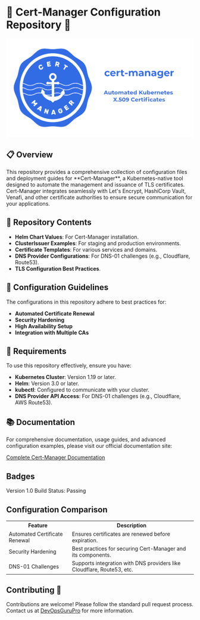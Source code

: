 <h1>🚀 Cert-Manager Configuration Repository 🚀</h1>
<img src="https://github.com/DevOpsGuru09/Favicon/blob/main/cert-manager.png" alt="Cert-Manager Logo" style="center">

<h2>📋 Overview</h2>
<p>This repository provides a comprehensive collection of configuration files and deployment guides for **Cert-Manager**, a Kubernetes-native tool designed to automate the management and issuance of TLS certificates. Cert-Manager integrates seamlessly with Let's Encrypt, HashiCorp Vault, Venafi, and other certificate authorities to ensure secure communication for your applications.</p>

<h2>📌 Repository Contents</h2>
<ul>
    <li><strong>Helm Chart Values</strong>: For Cert-Manager installation.</li>
    <li><strong>ClusterIssuer Examples</strong>: For staging and production environments.</li>
    <li><strong>Certificate Templates</strong>: For various services and domains.</li>
    <li><strong>DNS Provider Configurations</strong>: For DNS-01 challenges (e.g., Cloudflare, Route53).</li>
    <li><strong>TLS Configuration Best Practices</strong>.</li>
</ul>

<h2>🔧 Configuration Guidelines</h2>
<p>The configurations in this repository adhere to best practices for:</p>
<ul>
    <li><strong>Automated Certificate Renewal</strong></li>
    <li><strong>Security Hardening</strong></li>
    <li><strong>High Availability Setup</strong></li>
    <li><strong>Integration with Multiple CAs</strong></li>
</ul>

<h2>🔄 Requirements</h2>
<p>To use this repository effectively, ensure you have:</p>
<ul>
    <li><strong>Kubernetes Cluster</strong>: Version 1.19 or later.</li>
    <li><strong>Helm</strong>: Version 3.0 or later.</li>
    <li><strong>kubectl</strong>: Configured to communicate with your cluster.</li>
    <li><strong>DNS Provider API Access</strong>: For DNS-01 challenges (e.g., Cloudflare, AWS Route53).</li>
</ul>

<h2>📚 Documentation</h2>
<p>For comprehensive documentation, usage guides, and advanced configuration examples, please visit our official documentation site:</p>
<a href="https://www.devopsgurupro.in">Complete Cert-Manager Documentation</a>

<h2>Badges</h2>
<span class="badge">Version 1.0</span>
<span class="badge">Build Status: Passing</span>

<h2>Configuration Comparison</h2>
<table>
    <tr>
        <th>Feature</th>
        <th>Description</th>
    </tr>
    <tr>
        <td>Automated Certificate Renewal</td>
        <td>Ensures certificates are renewed before expiration.</td>
    </tr>
    <tr>
        <td>Security Hardening</td>
        <td>Best practices for securing Cert-Manager and its components.</td>
    </tr>
    <tr>
        <td>DNS-01 Challenges</td>
        <td>Supports integration with DNS providers like Cloudflare, Route53, etc.</td>
    </tr>
</table>

<h2>Contributing 🚀</h2>
<p>Contributions are welcome! Please follow the standard pull request process. Contact us at <a href="https://www.devopsgurupro.in">DevOpsGuruPro</a> for more information.</p>